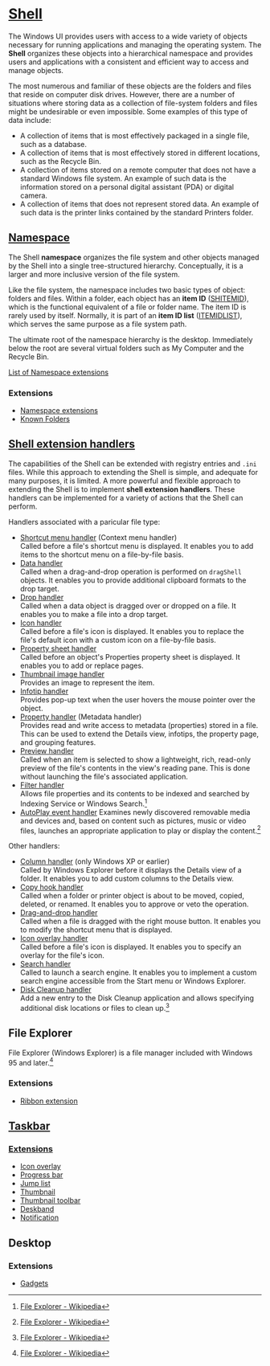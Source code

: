 # [Shell](https://docs.microsoft.com/en-us/windows/win32/shell/shell-entry)
The Windows UI provides users with access to a wide variety of objects necessary for running applications and managing the operating system. The **Shell** organizes these objects into a hierarchical namespace and provides users and applications with a consistent and efficient way to access and manage objects.

The most numerous and familiar of these objects are the folders and files that reside on computer disk drives. However, there are a number of situations where storing data as a collection of file-system folders and files might be undesirable or even impossible. Some examples of this type of data include:
- A collection of items that is most effectively packaged in a single file, such as a database.
- A collection of items that is most effectively stored in different locations, such as the Recycle Bin.
- A collection of items stored on a remote computer that does not have a standard Windows file system. An example of such data is the information stored on a personal digital assistant (PDA) or digital camera.
- A collection of items that does not represent stored data. An example of such data is the printer links contained by the standard Printers folder.

## [Namespace](https://docs.microsoft.com/en-us/windows/win32/shell/namespace-intro)
The Shell **namespace** organizes the file system and other objects managed by the Shell into a single tree-structured hierarchy. Conceptually, it is a larger and more inclusive version of the file system.

Like the file system, the namespace includes two basic types of object: folders and files. Within a folder, each object has an **item ID** ([SHITEMID](https://docs.microsoft.com/en-us/windows/win32/api/shtypes/ns-shtypes-shitemid)), which is the functional equivalent of a file or folder name. The item ID is rarely used by itself. Normally, it is part of an **item ID list** ([ITEMIDLIST](https://docs.microsoft.com/en-us/windows/win32/api/shtypes/ns-shtypes-itemidlist)), which serves the same purpose as a file system path.

The ultimate root of the namespace hierarchy is the desktop. Immediately below the root are several virtual folders such as My Computer and the Recycle Bin.

[List of Namespace extensions](https://docs.rainmeter.net/tips/launching-windows-special-folders/)

### Extensions
- [Namespace extensions](https://docs.microsoft.com/en-us/windows/win32/shell/nse-works)
- [Known Folders](https://docs.microsoft.com/en-us/windows/win32/shell/known-folders)

## [Shell extension handlers](https://docs.microsoft.com/en-us/windows/win32/shell/handlers)
The capabilities of the Shell can be extended with registry entries and `.ini` files. While this approach to extending the Shell is simple, and adequate for many purposes, it is limited. A more powerful and flexible approach to extending the Shell is to implement **shell extension handlers**. These handlers can be implemented for a variety of actions that the Shell can perform.

Handlers associated with a paricular file type:
- [Shortcut menu handler](https://docs.microsoft.com/en-us/windows/win32/shell/context-menu-handlers) (Context menu handler)  
  Called before a file's shortcut menu is displayed. It enables you to add items to the shortcut menu on a file-by-file basis.
- [Data handler](https://docs.microsoft.com/en-us/windows/win32/shell/how-to-create-data-handlers)  
  Called when a drag-and-drop operation is performed on `dragShell` objects. It enables you to provide additional clipboard formats to the drop target.
- [Drop handler](https://docs.microsoft.com/en-us/windows/win32/shell/how-to-create-drop-handlers)  
  Called when a data object is dragged over or dropped on a file. It enables you to make a file into a drop target.
- [Icon handler](https://docs.microsoft.com/en-us/windows/win32/shell/how-to-create-icon-handlers)  
  Called before a file's icon is displayed. It enables you to replace the file's default icon with a custom icon on a file-by-file basis.
- [Property sheet handler](https://docs.microsoft.com/en-us/windows/win32/shell/propsheet-handlers)  
  Called before an object's Properties property sheet is displayed. It enables you to add or replace pages.
- [Thumbnail image handler](https://docs.microsoft.com/en-us/windows/desktop/api/Thumbcache/nn-thumbcache-ithumbnailprovider)  
  Provides an image to represent the item.
- [Infotip handler](https://docs.microsoft.com/en-us/windows/win32/api/shlobj_core/nn-shlobj_core-iqueryinfo)  
  Provides pop-up text when the user hovers the mouse pointer over the object.
- [Property handler](https://docs.microsoft.com/en-us/windows/win32/properties/building-property-handlers) (Metadata handler)  
  Provides read and write access to metadata (properties) stored in a file. This can be used to extend the Details view, infotips, the property page, and grouping features.
- [Preview handler](https://docs.microsoft.com/en-us/windows/win32/shell/preview-handlers)  
  Called when an item is selected to show a lightweight, rich, read-only preview of the file's contents in the view's reading pane. This is done without launching the file's associated application.
- [Filter handler](https://docs.microsoft.com/en-us/windows/win32/search/-search-3x-wds-extidx-overview)  
  Allows file properties and its contents to be indexed and searched by Indexing Service or Windows Search.[^explorer-wiki]
- [AutoPlay event handler](https://docs.microsoft.com/en-us/previous-versions/windows/desktop/windows-media-center-sdk/aa468474(v=msdn.10))  
  Examines newly discovered removable media and devices and, based on content such as pictures, music or video files, launches an appropriate application to play or display the content.[^explorer-wiki]

Other handlers:
- [Column handler](https://docs.microsoft.com/en-us/windows/win32/lwef/column-handlers) (only Windows XP or earlier)  
  Called by Windows Explorer before it displays the Details view of a folder. It enables you to add custom columns to the Details view.
- [Copy hook handler](https://docs.microsoft.com/en-us/windows/win32/shell/how-to-create-copy-hook-handlers)  
  Called when a folder or printer object is about to be moved, copied, deleted, or renamed. It enables you to approve or veto the operation.
- [Drag-and-drop handler](https://docs.microsoft.com/en-us/windows/win32/shell/context-menu-handlers#creating-drag-and-drop-handlers)  
  Called when a file is dragged with the right mouse button. It enables you to modify the shortcut menu that is displayed.
- [Icon overlay handler](https://docs.microsoft.com/en-us/windows/win32/shell/how-to-implement-icon-overlay-handlers)  
  Called before a file's icon is displayed. It enables you to specify an overlay for the file's icon.
- [Search handler](https://docs.microsoft.com/en-us/windows/win32/lwef/search-handlers)  
  Called to launch a search engine. It enables you to implement a custom search engine accessible from the Start menu or Windows Explorer.
- [Disk Cleanup handler](https://docs.microsoft.com/en-us/windows/win32/lwef/disk-cleanup)  
  Add a new entry to the Disk Cleanup application and allows specifying additional disk locations or files to clean up.[^explorer-wiki]

## File Explorer
File Explorer (Windows Explorer) is a file manager included with Windows 95 and later.[^explorer-wiki]

[^explorer-wiki]: [File Explorer - Wikipedia](https://en.wikipedia.org/wiki/File_Explorer)

### Extensions
- [Ribbon extension](https://docs.microsoft.com/en-us/windows/win32/shell/extending-the-ribbon)

## [Taskbar](https://docs.microsoft.com/en-us/windows/win32/shell/taskbar)
### [Extensions](https://docs.microsoft.com/en-us/windows/win32/shell/taskbar-extensions)
- [Icon overlay](https://docs.microsoft.com/en-us/windows/win32/shell/taskbar-extensions#icon-overlays)
- [Progress bar](https://docs.microsoft.com/en-us/windows/win32/shell/taskbar-extensions#progress-bars)
- [Jump list](https://docs.microsoft.com/en-us/windows/win32/shell/taskbar-extensions#jump-lists)
- [Thumbnail](https://docs.microsoft.com/en-us/windows/win32/shell/taskbar-extensions#thumbnails)
- [Thumbnail toolbar](https://docs.microsoft.com/en-us/windows/win32/shell/taskbar-extensions#thumbnail-toolbars)
- [Deskband](https://docs.microsoft.com/en-us/windows/win32/shell/taskbar-extensions#deskbands)
- [Notification](https://docs.microsoft.com/en-us/windows/win32/shell/notification-area)

## Desktop
### Extensions
- [Gadgets](https://docs.microsoft.com/en-us/previous-versions/windows/desktop/sidebar/-sidebar-entry)